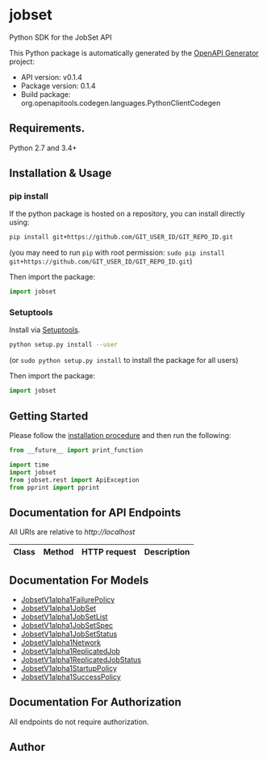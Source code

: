 # jobset
Python SDK for the JobSet API

This Python package is automatically generated by the [OpenAPI Generator](https://openapi-generator.tech) project:

- API version: v0.1.4
- Package version: 0.1.4
- Build package: org.openapitools.codegen.languages.PythonClientCodegen

## Requirements.

Python 2.7 and 3.4+

## Installation & Usage
### pip install

If the python package is hosted on a repository, you can install directly using:

```sh
pip install git+https://github.com/GIT_USER_ID/GIT_REPO_ID.git
```
(you may need to run `pip` with root permission: `sudo pip install git+https://github.com/GIT_USER_ID/GIT_REPO_ID.git`)

Then import the package:
```python
import jobset
```

### Setuptools

Install via [Setuptools](http://pypi.python.org/pypi/setuptools).

```sh
python setup.py install --user
```
(or `sudo python setup.py install` to install the package for all users)

Then import the package:
```python
import jobset
```

## Getting Started

Please follow the [installation procedure](#installation--usage) and then run the following:

```python
from __future__ import print_function

import time
import jobset
from jobset.rest import ApiException
from pprint import pprint

```

## Documentation for API Endpoints

All URIs are relative to *http://localhost*

Class | Method | HTTP request | Description
------------ | ------------- | ------------- | -------------


## Documentation For Models

 - [JobsetV1alpha1FailurePolicy](docs/JobsetV1alpha1FailurePolicy.md)
 - [JobsetV1alpha1JobSet](docs/JobsetV1alpha1JobSet.md)
 - [JobsetV1alpha1JobSetList](docs/JobsetV1alpha1JobSetList.md)
 - [JobsetV1alpha1JobSetSpec](docs/JobsetV1alpha1JobSetSpec.md)
 - [JobsetV1alpha1JobSetStatus](docs/JobsetV1alpha1JobSetStatus.md)
 - [JobsetV1alpha1Network](docs/JobsetV1alpha1Network.md)
 - [JobsetV1alpha1ReplicatedJob](docs/JobsetV1alpha1ReplicatedJob.md)
 - [JobsetV1alpha1ReplicatedJobStatus](docs/JobsetV1alpha1ReplicatedJobStatus.md)
 - [JobsetV1alpha1StartupPolicy](docs/JobsetV1alpha1StartupPolicy.md)
 - [JobsetV1alpha1SuccessPolicy](docs/JobsetV1alpha1SuccessPolicy.md)


## Documentation For Authorization

 All endpoints do not require authorization.

## Author



